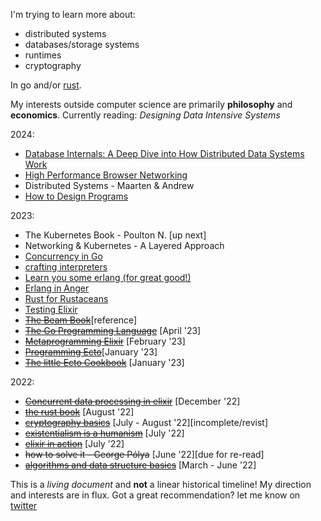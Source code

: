I'm trying to learn more about:

- distributed systems
- databases/storage systems
- runtimes
- cryptography

In go and/or [rust](https://www.rust-lang.org/).

My interests outside computer science are primarily **philosophy** and **economics**.
Currently reading:  _Designing Data Intensive Systems_

2024:

- [Database Internals: A Deep Dive into How Distributed Data Systems Work](https://www.databass.dev/)
- [High Performance Browser Networking](https://hpbn.co/)
- Distributed Systems - Maarten & Andrew
- [How to Design Programs](https://htdp.org/)

2023:

- The Kubernetes Book - Poulton N. [up next]
- Networking & Kubernetes - A Layered Approach
- [Concurrency in Go](https://www.oreilly.com/library/view/concurrency-in-go/9781491941294/)
- [crafting interpreters](https://craftinginterpreters.com/)
- [Learn you some erlang (for great good!)](https://learnyousomeerlang.com/content)
- [Erlang in Anger](https://www.erlang-in-anger.com/)
- [Rust for Rustaceans](https://nostarch.com/rust-rustaceans)
- [Testing Elixir](https://pragprog.com/titles/lmelixir/testing-elixir/)
- ~~[The Beam Book](https://github.com/happi/theBeamBook)~~[reference]
- ~~[The Go Programming Language](https://www.gopl.io/)~~ [April '23]
- ~~[Metaprogramming Elixir](https://pragprog.com/titles/cmelixir/metaprogramming-elixir/)~~ [February '23]
- ~~[Programming Ecto](https://pragprog.com/titles/wmecto/programming-ecto/)~~[January '23]
- ~~[The little Ecto Cookbook](https://dashbit.co/ebooks/the-little-ecto-cookbook)~~ [January '23]

2022:

- ~~[Concurrent data processing in elixir](https://pragprog.com/titles/sgdpelixir/concurrent-data-processing-in-elixir/)~~ [December '22]
- ~~[the rust book](https://github.com/hailelagi/rustacea)~~ [August '22]
- ~~[cryptography basics](https://github.com/hailelagi/matasano)~~ [July - August '22][incomplete/revist]
- ~~[existentialism is a humanism](https://www.goodreads.com/book/show/51985.Existentialism_is_a_Humanism)~~ [July '22]
- ~~[elixir in action](https://www.notion.so/Elixir-in-Action-Book-review-27ff4cbe67f140a688637e1422f11641)~~ [July '22]
- ~~how to solve it - George Pólya~~ [June '22][due for re-read]
- ~~[algorithms and data structure basics](https://runestone.academy/ns/books/published/pythonds/index.html)~~ [March - June '22]

This is a _living document_ and **not** a linear historical timeline! My direction and interests are in flux. Got a great recommendation? let me know on [twitter](https://www.twitter.com/haile_lagi)
